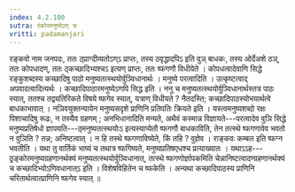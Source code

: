 ```yaml
---
index: 4.2.100
sutra: रंकोरमनुष्येऽण् च
vritti: padamanjari
---
```


 रङ्कवो नाम जनपदः, ततः ठ्प्राग्दीव्यतोऽण्ऽ प्राप्तः, तस्य ठवृद्धादपिऽ इति वुञ् बाधकः, तस्य ओर्देअशे ठञ्, ततः कोपधादण्, ततः ठ्कच्छादिभ्यश्चऽ इत्यण् प्राप्तः, ततः ष्फगणौ विधीयेते । कोपधत्वादेवाणि सिद्धे रङ्कुशब्दस्य कच्छादिषु पाठो मनुष्यतत्स्थयोर्वुञ्विधानार्थः । मनुष्ये परत्वादिति । उत्कृष्टत्वाद् अपवादत्वादित्यर्थः । कच्छादिपाठारमनुष्येऽणपि सिद्ध इति । ननु च मनुष्यतत्स्थयोर्वुञ्विधानार्थस्तत्र पाठः स्यात्, ततश्च तद्व्यतिरिकते विषये ष्फगेव स्यात्, यत्राण् विधीयते ? नैतदस्ति; कच्छादिपाठस्योभयार्थत्वे बाधकाभावात् । नञिवयुक्तन्यायेन मनुष्यसदृशे प्राणिनि प्रतिपतिः क्रियते इति । यस्त्वमनुष्यशब्दो रक्षः पिशाचादिषु रूढः, न तस्यैव ग्रहणम् ; अनभिधानादिति मन्यते, अथैवं कस्मान्न विज्ञायते---परत्वादेव वुञि सिद्धे मनुष्यप्रतिषेधो ज्ञापयति---ठ्मनुष्यतत्स्थयोःऽ इत्यस्याप्येतौ ष्फगणौ बाधकाविति, तेन तत्स्थे ष्फगणावेव भवतो न वुञिति ? तन्न; अनिष्टत्वात् । न हि तस्थे ष्फगणाविष्येते, किं तहि ? वुज्ञेव । राङ्कवः कम्बल इति ष्फग्न भवतीति । यथा तु वार्तिकं भाष्यं च तथात्र ष्फगिष्यते, मनुष्यप्रतिषएधश्च प्रत्याख्यातः । यथाऽऽह---ठ्रङ्कोरमनुष्यग्रहणानर्थक्यं मनुष्यतत्स्थयोर्वुञ्विधानात्, तत्स्थे ष्फगणोर्ज्ञापकमिति चेन्नानिष्टत्वादण्ग्रहणानर्थक्यं च कच्छादिभ्योऽणिवधानात्ऽ इति । विशेषविहितेन च ष्फकेति । अन्यथा कच्छादिपाठस्य प्राणिनि चरितार्थत्वात्प्राणिनि ष्फगेव स्यात् ॥